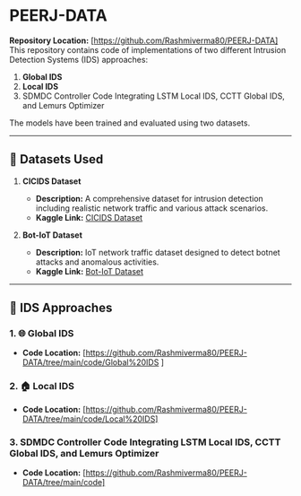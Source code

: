 # PEERJ-DATA 
**Repository Location:** [https://github.com/Rashmiverma80/PEERJ-DATA]
This repository contains code of  implementations of two different Intrusion Detection Systems (IDS) approaches:

1. **Global IDS**
2. **Local IDS**
3. SDMDC Controller Code Integrating LSTM Local IDS, CCTT Global IDS, and Lemurs Optimizer

The models have been trained and evaluated using two datasets.

---

## 📂 Datasets Used

1. **CICIDS Dataset**
   - **Description:** A comprehensive dataset for intrusion detection including realistic network traffic and various attack scenarios.
   - **Kaggle Link:** [CICIDS Dataset](https://www.kaggle.com/rashmiverma80/cicids)

2. **Bot-IoT Dataset**
   - **Description:** IoT network traffic dataset designed to detect botnet attacks and anomalous activities.
   - **Kaggle Link:** [Bot-IoT Dataset](https://www.kaggle.com/datasets/vigneshvenkateswaran/bot-iot/data)

---

## 🚀 IDS Approaches

### 1. 🌐 Global IDS

- **Code Location:** [https://github.com/Rashmiverma80/PEERJ-DATA/tree/main/code/Global%20IDS  ]
  

### 2. 🏠 Local IDS

- **Code Location:**  [https://github.com/Rashmiverma80/PEERJ-DATA/tree/main/code/Local%20IDS]
  
### 3. SDMDC Controller Code Integrating LSTM Local IDS, CCTT Global IDS, and Lemurs Optimizer

- **Code Location:**  [https://github.com/Rashmiverma80/PEERJ-DATA/tree/main/code]
